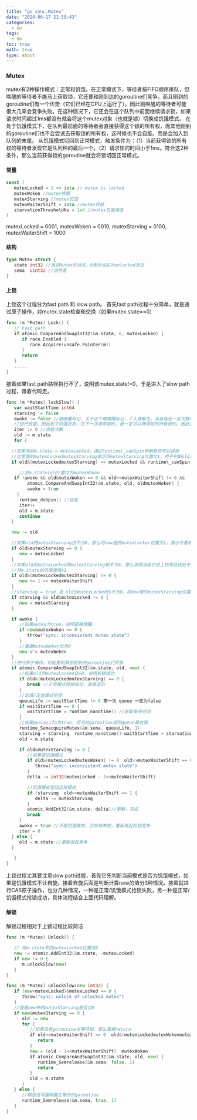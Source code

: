 ```yaml
---
title: "go sync.Mutex"
date: "2020-06-17 21:58:43"
categories:
  - Go
tags:
  - Go
toc: true
math: true
type: about
---
```


### Mutex

mutex有2种操作模式：正常和饥饿。在正常模式下，等待者按FIFO顺序排队，但唤醒的等待者不能马上获取锁，它还要和刚到达的goroutine们竞争，而且刚到的goroutine们有一个优势（它们已经在CPU上运行了）。因此刚唤醒的等待者可能很大几率会竞争失败。在这种情况下，它还会在这个队列中前面继续请求锁，如果请求时间超过1ms都没有就会将这个mutex对象（也就是锁）切换成饥饿模式。 在处于饥饿模式下，在队列最前面的等待者会直接获得这个锁的所有权，而其他刚到的goroutine们也不会尝试去获取锁的所有权，这时候也不会自旋。而是会加入到队列的末尾。 从饥饿模式切回到正常模式，触发条件为：（1）当前获得锁的所有权的等待者发现它是队列种的最后一个。（2）请求锁的时间小于1ms。符合这2种条件，那么当前获得锁的goroutine就会将锁切回正常模式。

#### 常量

```go
const (
   mutexLocked = 1 << iota // mutex is locked  
   mutexWoken //mutex唤醒
   mutexStarving //mutex饥饿
   mutexWaiterShift = iota //mutex转移
   starvationThresholdNs = 1e6 //mutex饥饿阈值
)
```

mutexLocked = 0001, mutexWoken = 0010, mutexStarving = 0100, mutexWaiterShift = 1000

#### 结构

```go
type Mutex struct {
   state int32 //当前Mutex的状态，0表示当前为unlocked状态
   sema  uint32 //信号量
}
```



#### 上锁

上锁这个过程分为fast path 和 slow path。 首先fast path过程十分简单，就是通过原子操作，对mutex.state检查和交换（如果mutex.state==0）

```go
func (m *Mutex) Lock() {
   // Fast path
   if atomic.CompareAndSwapInt32(&m.state, 0, mutexLocked) {
      if race.Enabled {
         race.Acquire(unsafe.Pointer(m))
      }
      return
   }
   .....
}
```

接着如果fast path路径执行不了，说明该mutex.state!=0，于是进入了slow path过程，跟着代码走。

```go
func (m *Mutex) lockSlow() {
   var waitStartTime int64
   starving := false
   awoke := false //被唤醒标记，关于这个被唤醒标记，个人理解为，当自选到一定次数时，就会达到饥饿状态，那么我这个goroutine不能一直在这
   //进行自旋，因此到了饥饿状态，在下一次请求锁时，是一定可以获得锁的所有权的。因此在后面又要判断awoke将mutexWoken位置位0
   iter := 0 //自旋次数
   old := m.state
   for {

  //如果当前m.state = mutexLocked，通过runtime\_canSpin判断是否可以自旋
  //这里面的mutexLockedmutexStarving表示将mutexStarving位置位1，用于判断old是否为饥饿状态
  if old&(mutexLockedmutexStarving) == mutexLocked && runtime\_canSpin(iter) {

     //将m.state(old)置位为mutexWoken
   if !awoke && old&mutexWoken == 0 && old>>mutexWaiterShift != 0 &&
        atomic.CompareAndSwapInt32(&m.state, old, oldmutexWoken) {
        awoke = true
    }
     runtime_doSpin() //自旋
     iter++
     old = m.state
     continue
  }

  new := old

  //如果old的mutexStarving位不为0，那么将new值的mutexLocker位置为1，表示不要取获取一个出于饥饿模式的锁，新来的goroutine要去到队列尾部
  if old&mutexStarving == 0 {
     new = mutexLocked
  }
  //如果old的mutexLocked和mutexStarving都不为0，那么说明当前已经上锁而且还处于饥饿状态，
  //将m.state的饥饿阈值+1
  if old&(mutexLockedmutexStarving) != 0 {
     new += 1 << mutexWaiterShift
  }
  //starving = true 且 old的mutexLocked位不为0，将new值的mutexStarving位置位1
  if starving && old&mutexLocked != 0 {
     new = mutexStarving
  }

  if awoke {
     //如果awoke为true，说明是被唤醒。
     if new&mutexWoken == 0 {
        throw("sync: inconsistent mutex state")
     }
     //重置mutexWoken位为0
     new &^= mutexWoken
  }
  //进行原子操作，可能要和其他刚到的goroutine们竞争
  if atomic.CompareAndSwapInt32(&m.state, old, new) {
     //如果old的mutexLocked位=0，说明抢锁成功
     if old&(mutexLockedmutexStarving) == 0 {
        break //正常模式抢锁成功，直接退出
     }
     //饥饿/正常模式抢锁
     queueLifo := waitStartTime != 0 第一次 queue 一定为false
     if waitStartTime == 0 {
        waitStartTime = runtime_nanotime() //获取等待时间
     }
     //如果queueLifo为true，将当前goroutine调到queue最前面
     runtime_SemacquireMutex(&m.sema, queueLifo, 1)
     starving = starving  runtime_nanotime()-waitStartTime > starvationThresholdNs //当前waitStartTime是否大于1ms
     old = m.state

     if old&mutexStarving != 0 {
        //如果是饥饿模式
        if old&(mutexLockedmutexWoken) != 0  old>>mutexWaiterShift == 0 {
           throw("sync: inconsistent mutex state")
        }
        delta := int32(mutexLocked - 1<<mutexWaiterShift)

        //饥饿模式变回正常模式
        if !starving  old>>mutexWaiterShift == 1 {
           delta -= mutexStarving
        }
        atomic.AddInt32(&m.state, delta)//更新，完成
        break
     }
     awoke = true //不是饥饿模式，又抢锁失败，重新发起抢锁竞争
     iter = 0
  } else {
     old = m.state //重新发起竞争
  }

   }
}
```

上锁过程尤其要注意slow path过程，首先它先判断当前模式是否为饥饿模式，如果是饥饿模式不让自旋。接着自旋后面是判断计算new的值分3种情况。接着就进行CAS原子操作，也分几种情况，一种是正常/饥饿模式抢锁失败，另一种是正常/饥饿模式抢锁成功，具体流程结合上面代码理解。

#### 解锁

解锁过程相对于上锁过程比较简洁

```go
func (m *Mutex) Unlock() {

   // 将m.state中的mutexLocked位置位0
   new := atomic.AddInt32(&m.state, -mutexLocked)
   if new != 0 {
      m.unlockSlow(new)
   }
}

func (m *Mutex) unlockSlow(new int32) {
   if (new+mutexLocked)&mutexLocked == 0 {
      throw("sync: unlock of unlocked mutex")
   }
   //查看new中的mutexStarving是否位0
   if new&mutexStarving == 0 {
      old := new
      for {
         //如果没有goroutine在等待锁，那么直接return
         if old>>mutexWaiterShift == 0  old&(mutexLockedmutexWokenmutexStarving) != 0 {
            return
         }
         new = (old - 1<<mutexWaiterShift)  mutexWoken
         if atomic.CompareAndSwapInt32(&m.state, old, new) {
            runtime_Semrelease(&m.sema, false, 1)
            return
         }
         old = m.state
      }
   } else {
      //释放信号量唤醒在等待的goroutine
      runtime_Semrelease(&m.sema, true, 1)
   }
}
```